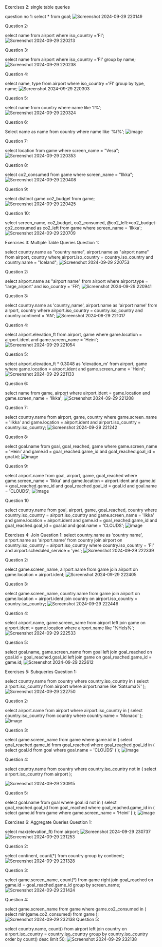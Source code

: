 Exercises 2: single table queries

question no 1:
select * from goal;
![Screenshot 2024-09-29 220149](https://github.com/user-attachments/assets/67cbe15d-f4e6-41d6-ae05-702cfbee6115)



Question 2:

select name from airport where iso_country ='FI';
![Screenshot 2024-09-29 220213](https://github.com/user-attachments/assets/7742ea5d-037f-4863-8fed-23c61a5e36dc)

Question 3:

select name from airport where iso_country ='FI' group by name;
![Screenshot 2024-09-29 220238](https://github.com/user-attachments/assets/21e306c0-5c24-451b-bf9f-1277f5475f2a)

Question 4:

select name, type from airport where iso_country ='FI' group by type, name;
![Screenshot 2024-09-29 220303](https://github.com/user-attachments/assets/c59cf608-691a-4ee7-b3e5-9cc26659e5ad)

Question 5:

select name from country where name like 'f%';
![Screenshot 2024-09-29 220324](https://github.com/user-attachments/assets/75f9cf0d-ee26-4d25-b276-001f010316d7)

Question 6:

Select name as name from country where name like '%f%';
![image](https://github.com/user-attachments/assets/3ba16910-2122-401b-9d3b-98081f098987)


Question 7:

select location from game where screen_name = "Vesa";
![Screenshot 2024-09-29 220353](https://github.com/user-attachments/assets/cf90c9ec-c3a8-4983-a037-38c7f204c65d)

Question 8:

select co2_consumed from game where screen_name = "Ilkka";
![Screenshot 2024-09-29 220408](https://github.com/user-attachments/assets/b1808660-2d40-488f-8e93-38af914dc690)

Question 9:

select distinct game.co2_budget from game;
![Screenshot 2024-09-29 220425](https://github.com/user-attachments/assets/3e96a838-c06b-417b-85ad-353d051bb321)

Question 10:

select screen_name, co2_budget, co2_consumed, @co2_left:=co2_budget-co2_consumed as co2_left from game
where screen_name = 'Ilkka';
![Screenshot 2024-09-29 220709](https://github.com/user-attachments/assets/b1d44b5e-b209-4d90-b3f1-c10dc30e44bd)

Exercises 3: Multiple Table Queries
Question 1:

select country.name as "country name", airport.name as "airport name" from airport, country where airport.iso_country = country.iso_country and country.name = "Iceland";
![Screenshot 2024-09-29 220753](https://github.com/user-attachments/assets/c4e3ae40-8bbc-4012-85c2-b196a007a630)

Question 2:

select airport.name as "airport name" from airport where airport.type = 'large_airport' and iso_country = 'FR';
![Screenshot 2024-09-29 220941](https://github.com/user-attachments/assets/d4d17068-b9fc-4c51-a272-fc1a5b6ed33d)

Question 3:

select country.name as 'country_name', airport.name as 'airport name' from airport, country where airport.iso_country = country.iso_country and country.continent = 'AN';
![Screenshot 2024-09-29 221017](https://github.com/user-attachments/assets/7b800d62-d2eb-42f6-903d-1441bfb08770)

Question 4:

select airport.elevation_ft from airport, game where game.location = airport.ident and game.screen_name = 'Heini';
![Screenshot 2024-09-29 221054](https://github.com/user-attachments/assets/cf34b8e1-9484-40ca-8621-4cfcec4849ed)

Question 5:

select airport.elevation_ft * 0.3048 as 'elevation_m' from airport, game where game.location = airport.ident and game.screen_name = 'Heini';
![Screenshot 2024-09-29 221133](https://github.com/user-attachments/assets/17dedee6-bf5f-4a17-8ac1-1339c079086f)

Question 6:

select name from game, airport where airport.ident = game.location and game.screen_name = 'Ilkka';
![Screenshot 2024-09-29 221208](https://github.com/user-attachments/assets/0def2367-3982-4ac3-83b9-c03292105b3a)


Question 7:

select country.name from airport, game, country where game.screen_name = 'Ilkka' and game.location = airport.ident and airport.iso_country = country.iso_country;
![Screenshot 2024-09-29 221242](https://github.com/user-attachments/assets/41fecc06-9792-4ec6-8539-b0e30c9a521a)

Question 8:

select goal.name from goal, goal_reached, game where game.screen_name = 'Heini' and game.id = goal_reached.game_id and goal_reached.goal_id = goal.id;
![image](https://github.com/user-attachments/assets/8e4970ba-d808-421a-99cc-42790bd1dab0)

Question 9:

select airport.name from goal, airport, game, goal_reached where game.screen_name = 'Ilkka' and game.location = airport.ident and game.id = goal_reached.game_id and goal_reached.goal_id = goal.id and goal.name = 'CLOUDS';
![image](https://github.com/user-attachments/assets/1af96d3a-b37a-448b-9854-f0a607f43da9)

Question 10

select country.name from goal, airport, game, goal_reached, country where country.iso_country = airport.iso_country and game.screen_name = 'Ilkka' and game.location = airport.ident and game.id = goal_reached.game_id and goal_reached.goal_id = goal.id and goal.name = 'CLOUDS';
![image](https://github.com/user-attachments/assets/2f9f01a8-152d-4572-ac3a-bfc53ce84d71)


Exercises 4: Join
Question 1:
select country.name as 'country name', airport.name as 'airport.name' from country join airport on country.iso_country = airport.iso_country where country.iso_country = 'FI' and airport.scheduled_service = 'yes';
![Screenshot 2024-09-29 222339](https://github.com/user-attachments/assets/df64831a-5997-4d7a-a30a-87b17ae34252)


Question 2:

select game.screen_name, airport.name from game join airport on game.location = airport.ident;
![Screenshot 2024-09-29 222405](https://github.com/user-attachments/assets/64ac72d2-fe0d-46d1-98ae-7f47294f6245)


Question 3:

select game.screen_name, country.name from game join airport on game.location = airport.ident join country on airport.iso_country = country.iso_country;
![Screenshot 2024-09-29 222446](https://github.com/user-attachments/assets/62c97658-af7f-4f85-b9ac-12ee6e2cffe6)


Question 4:

select airport.name, game.screen_name from airport left join game on airport.ident = game.location where airport.name like '%Hels%';
![Screenshot 2024-09-29 222533](https://github.com/user-attachments/assets/919afc8e-e00a-4817-b45c-58b2d1b63cc3)



Question 5:

select goal.name, game.screen_name from goal left join goal_reached on goal.id = goal_reached.goal_id left join game on goal_reached.game_id = game.id;
![Screenshot 2024-09-29 222612](https://github.com/user-attachments/assets/cbdbccee-2285-4ecb-a198-aa01fbae2273)


Exercises 5: Subqueries
Question 1:

select country.name from country where country.iso_country in ( select airport.iso_country from airport where airport.name like 'Satsuma%' );
![Screenshot 2024-09-29 222750](https://github.com/user-attachments/assets/646025e5-2a6c-49f4-95c7-baf1781abf6a)

Question 2:

select airport.name from airport where airport.iso_country in ( select country.iso_country from country where country.name = 'Monaco' );
![image](https://github.com/user-attachments/assets/cc726665-7b00-46b0-b468-496ca993b676)



Question 3:

select game.screen_name from game where game.id in ( select goal_reached.game_id from goal_reached where goal_reached.goal_id in ( select goal.id from goal where goal.name = 'CLOUDS' ) );
![image](https://github.com/user-attachments/assets/29c4b09b-9853-4fda-9fd8-93822aeb01eb)



Question 4:

select country.name from country where country.iso_country not in ( select airport.iso_country from airport );

![Screenshot 2024-09-29 230915](https://github.com/user-attachments/assets/1a0ea99f-912e-41ff-88e7-5188a8ef663e)

Question 5:

select goal.name from goal where goal.id not in ( select goal_reached.goal_id from goal_reached where goal_reached.game_id in ( select game.id from game where game.screen_name = 'Heini' ) );
![image](https://github.com/user-attachments/assets/52f130e7-1c51-45fb-b94b-ceb32ede032e)


Exercises 6: Aggregate Queries
Question 1:

select max(elevation_ft) from airport;
![Screenshot 2024-09-29 230737](https://github.com/user-attachments/assets/bb6bdf44-605f-45fb-9346-9d55debdf1ae)
![Screenshot 2024-09-29 231253](https://github.com/user-attachments/assets/ef04e606-9eff-4970-95fa-79ad8f291394)

Question 2:

select continent, count(*) from country group by continent;
![Screenshot 2024-09-29 231328](https://github.com/user-attachments/assets/5787b490-96d8-406f-bf2b-bab94a08d90d)

Question 3:

select game.screen_name, count(*) from game right join goal_reached on game.id = goal_reached.game_id group by screen_name;
![Screenshot 2024-09-29 231424](https://github.com/user-attachments/assets/0afa29e7-7cc1-459e-a107-deb44e48ddbf)

Question 4:

select game.screen_name from game where game.co2_consumed in ( select min(game.co2_consumed) from game );
![Screenshot 2024-09-29 232138](https://github.com/user-attachments/assets/ae12ad9c-b3cb-4412-abf9-ea9f5e242f30)
Question 5:

select country.name, count() from airport left join country on airport.iso_country = country.iso_country group by country.iso_country order by count() desc limit 50;
![Screenshot 2024-09-29 232138](https://github.com/user-attachments/assets/171658cb-e027-4b54-bd90-a5f41e7cbc36)














